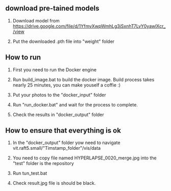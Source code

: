 ## download pre-tained models 
1. Download model from https://drive.google.com/file/d/1YfmvXwpWmhLg3jSxnhT7LvY0yawlXcr_/view

2. Put the downloaded .pth file into "weight" folder

## How to run
1. First you need to run the Docker engine

2. Run build_image.bat to build the docker image. Build process takes nearly 25 minutes, you can make youself a coffie :)

3. Put your photos to the "docker_input" folder

4. Run "run_docker.bat" and wait for the process to complete.

5. Check the results in "docker_output" folder

## How to ensure that everything is ok

1. In the "docker_output" folder yow need to navigate vit.raft5.small/"Timstamp_folder"/vis/data

2. You need to copy file named HYPERLAPSE_0020_merge.jpg into the "test" folder is the repository

3. Run tun_test.bat 

4. Check result.jpg file is should be black.
